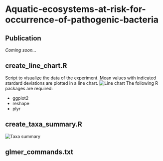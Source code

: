 # Aquatic-ecosystems-at-risk-for-occurrence-of-pathogenic-bacteria

## Publication
<i>Coming soon...</i>

## create_line_chart.R
Script to visualize the data of the experiment. Mean values with indicated stardard deviations are plotted in a line chart. 
![Line chart](https://github.com/moahammarstrom/Aquatic-ecosystems-at-risk-for-occurrence-of-pathogenic-bacteria/blob/master/data/line_chart.png)
The following R packages are required:
* ggplot2
* reshape
* plyr


## create_taxa_summary.R

![Taxa summary](https://github.com/moahammarstrom/Aquatic-ecosystems-at-risk-for-occurrence-of-pathogenic-bacteria/blob/master/data/taxa_summary.png)

## glmer_commands.txt
